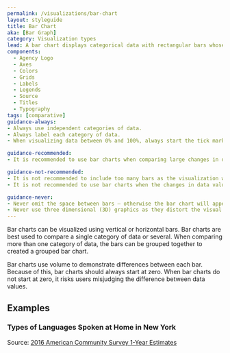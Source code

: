 ```yaml
---
permalink: /visualizations/bar-chart
layout: styleguide
title: Bar Chart
aka: [Bar Graph]
category: Visualization types
lead: A bar chart displays categorical data with rectangular bars whose length or height corresponds to the value of each data point.
components:
  - Agency Logo
  - Axes
  - Colors
  - Grids
  - Labels
  - Legends
  - Source
  - Titles
  - Typography
tags: [comparative]
guidance-always:
- Always use independent categories of data.
- Always label each category of data.
- When visualizing data between 0% and 100%, always start the tick marks at 0%.

guidance-recommended:
- It is recommended to use bar charts when comparing large changes in data values.

guidance-not-recommended:
- It is not recommended to include too many bars as the visualization will become difficult to understand.
- It is not recommended to use bar charts when the changes in data values are relatively small.

guidance-never:
- Never omit the space between bars – otherwise the bar chart will appear to be a histogram.
- Never use three dimensional (3D) graphics as they distort the visual calculation of volume.
---
```


<p>
  Bar charts can be visualized using vertical or horizontal bars. Bar charts are best used to compare a single category of data or several. When comparing more than one category of data, the bars can be grouped together to created a grouped bar chart.
</p>
<p>
  Bar charts use volume to demonstrate differences between each bar. Because of this, bar charts should always start at zero. When bar charts do not start at zero, it risks users misjudging the difference between data values.
</p>

<h2>Examples</h2>

<div class="usa-chart-card">
  <div class="usa-chart-header">
    <h3 class="usa-chart-title">Types of Languages Spoken at Home in New York</h3>
  </div>
  <canvas id="barChart"></canvas>
  <div class="usa-source-container">
    Source: <a href="https://www.census.gov/programs-surveys/acs/" target="_blank">2016 American Community Survey 1-Year Estimates</a>
  </div>
</div>